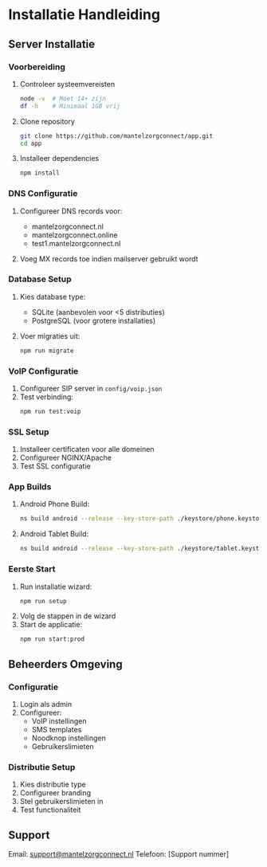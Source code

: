 # Installatie Handleiding

## Server Installatie

### Voorbereiding
1. Controleer systeemvereisten
   ```bash
   node -v  # Moet 14+ zijn
   df -h    # Minimaal 1GB vrij
   ```

2. Clone repository
   ```bash
   git clone https://github.com/mantelzorgconnect/app.git
   cd app
   ```

3. Installeer dependencies
   ```bash
   npm install
   ```

### DNS Configuratie
1. Configureer DNS records voor:
   - mantelzorgconnect.nl
   - mantelzorgconnect.online
   - test1.mantelzorgconnect.nl

2. Voeg MX records toe indien mailserver gebruikt wordt

### Database Setup
1. Kies database type:
   - SQLite (aanbevolen voor <5 distributies)
   - PostgreSQL (voor grotere installaties)

2. Voer migraties uit:
   ```bash
   npm run migrate
   ```

### VoIP Configuratie
1. Configureer SIP server in `config/voip.json`
2. Test verbinding:
   ```bash
   npm run test:voip
   ```

### SSL Setup
1. Installeer certificaten voor alle domeinen
2. Configureer NGINX/Apache
3. Test SSL configuratie

### App Builds
1. Android Phone Build:
   ```bash
   ns build android --release --key-store-path ./keystore/phone.keystore
   ```

2. Android Tablet Build:
   ```bash
   ns build android --release --key-store-path ./keystore/tablet.keystore
   ```

### Eerste Start
1. Run installatie wizard:
   ```bash
   npm run setup
   ```
2. Volg de stappen in de wizard
3. Start de applicatie:
   ```bash
   npm run start:prod
   ```

## Beheerders Omgeving

### Configuratie
1. Login als admin
2. Configureer:
   - VoIP instellingen
   - SMS templates
   - Noodknop instellingen
   - Gebruikerslimieten

### Distributie Setup
1. Kies distributie type
2. Configureer branding
3. Stel gebruikerslimieten in
4. Test functionaliteit

## Support
Email: support@mantelzorgconnect.nl
Telefoon: [Support nummer]